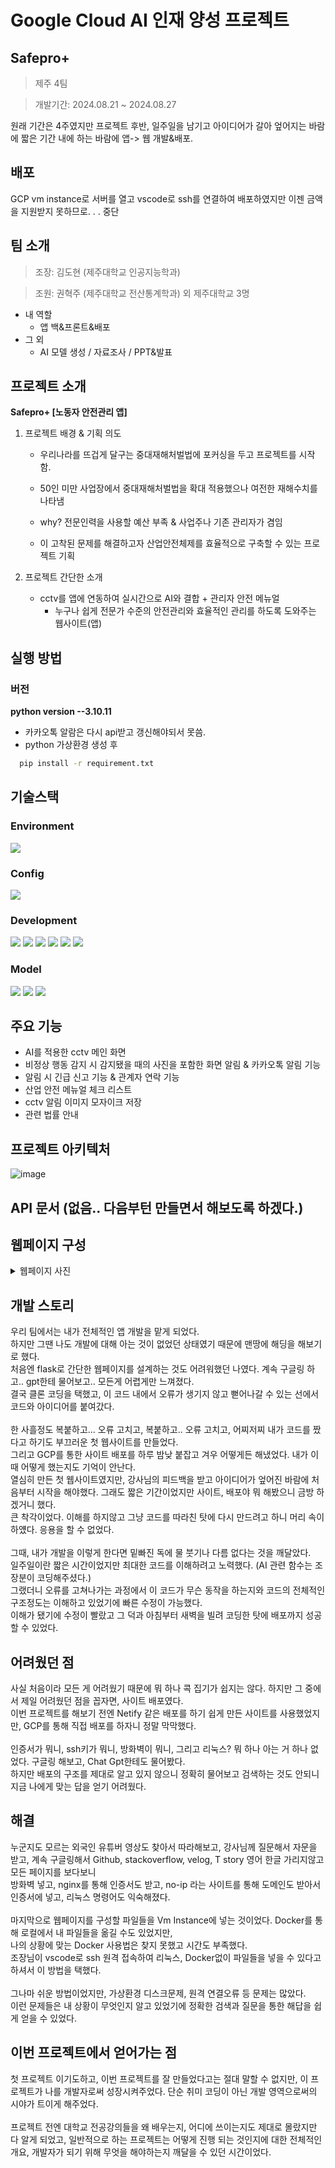 # Google Cloud AI 인재 양성 프로젝트  


## Safepro+
>제주 4팀

> 개발기간: 2024.08.21 ~ 2024.08.27

원래 기간은 4주였지만 프로젝트 후반, 일주일을 남기고 아이디어가 갈아 엎어지는 바람에 짧은 기간 내에 하는 바람에 앱-> 웹 개발&배포.

## 배포
GCP vm instance로 서버를 열고 vscode로 ssh를 연결하여 배포하였지만 이젠 금액을 지원받지 못하므로. . . 중단

## 팀 소개
> 조장: 김도현 (제주대학교 인공지능학과)

> 조원: 권혁주 (제주대학교 전산통계학과) 외 제주대학교 3명

 - 내 역할
   - 앱 백&프론트&배포
 - 그 외
   - AI 모델 생성 / 자료조사 / PPT&발표 

## 프로젝트 소개 
**Safepro+ [노동자 안전관리 앱]**

1. 프로젝트 배경 & 기획 의도
   - 우리나라를 뜨겁게 달구는 중대재해처벌법에 포커싱을 두고 프로젝트를 시작함.

   - 50인 미만 사업장에서 중대재해처벌법을 확대 적용했으나 여전한 재해수치를 나타냄
   
   - why? 전문인력을 사용할 예산 부족 & 사업주나 기존 관리자가 겸임

   - 이 고착된 문제를 해결하고자 산업안전체제를 효율적으로 구축할 수 있는 프로젝트 기획

2. 프로젝트 간단한 소개

   - cctv를 앱에 연동하여 실시간으로 AI와 결합 + 관리자 안전 메뉴얼
     - 누구나 쉽게 전문가 수준의 안전관리와 효율적인 관리를 하도록 도와주는 웹사이트(앱)



## 실행 방법 

### 버전
**python version --3.10.11**

- 카카오톡 알람은 다시 api받고 갱신해야되서 못씀.
- python 가상환경 생성 후
  
```bash
  pip install -r requirement.txt
```

## **기술스택**
  ### Environment
  <img src="https://img.shields.io/badge/Visual Studio Code-0769AD?style=for-the-badge&logo=Visual Studio Code&logoColor=white">

  ### Config
  <img src="https://img.shields.io/badge/npm-CB3837?style=for-the-badge&logo=npm&logoColor=white">

  ### Development
  <img src="https://img.shields.io/badge/python-3776AB?style=for-the-badge&logo=python&logoColor=white"> <img src="https://img.shields.io/badge/html5-E34F26?style=for-the-badge&logo=html5&logoColor=white"> <img src="https://img.shields.io/badge/css-1572B6?style=for-the-badge&logo=css3&logoColor=white"> <img src="https://img.shields.io/badge/javascript-F7DF1E?style=for-the-badge&logo=javascript&logoColor=black"> <img src="https://img.shields.io/badge/flask-000000?style=for-the-badge&logo=flask&logoColor=white">
  <img src="https://img.shields.io/badge/sqlite-003B57?style=for-the-badge&logo=sqlite&logoColor=white">

  ### Model
  <img src="https://img.shields.io/badge/tensorflow-FF6F00?style=for-the-badge&logo=tensorflow&logoColor=white"> <img src="https://img.shields.io/badge/MediaPipe-4FC08D?style=for-the-badge&logo=MediaPipe&logoColor=white"> <img src="https://img.shields.io/badge/Yolo-003545?style=for-the-badge&logo=Yolo&logoColor=white">

## 주요 기능
   - AI를 적용한 cctv 메인 화면
   - 비정상 행동 감지 시 감지됐을 때의 사진을 포함한 화면 알림 & 카카오톡 알림 기능
   - 알림 시 긴급 신고 기능 & 관계자 연락 기능
   - 산업 안전 메뉴얼 체크 리스트
   - cctv 알림 이미지 모자이크 저장
   - 관련 법률 안내
     
## 프로젝트 아키텍처

![image](https://github.com/user-attachments/assets/42feca44-d70f-435a-857e-912d4dae45da)

## API 문서 (없음.. 다음부턴 만들면서 해보도록 하겠다.)

## 웹페이지 구성
<details>
  <summary>웹페이지 사진</summary>
 
![image](https://github.com/user-attachments/assets/b79b4a66-a858-46be-ba32-2c2b2667f2d0)
![image](https://github.com/user-attachments/assets/772122a1-836a-478e-8f91-e910df4b12a2)
![image](https://github.com/user-attachments/assets/10bd42d7-f1b7-4243-99b2-dc2068dd670d)
![image](https://github.com/user-attachments/assets/f4692b5a-4b78-4615-bb19-8a8d015d15c7)
![image](https://github.com/user-attachments/assets/acbae77f-ed1e-43e9-9cc3-30dd46e11921)
![image](https://github.com/user-attachments/assets/356e35e6-8b11-413e-bd00-d54dc01df05d)
![image](https://github.com/user-attachments/assets/a8a78011-3b78-4b7c-88af-6b5cdf4d2388)

</details>





## 개발 스토리
우리 팀에서는 내가 전체적인 앱 개발을 맡게 되었다. <br>
하지만 그땐 나도 개발에 대해 아는 것이 없었던 상태였기 때문에 맨땅에 해딩을 해보기로 했다. <br>
처음엔 flask로 간단한 웹페이지를 설계하는 것도 어려워했던 나였다. 계속 구글링 하고.. gpt한테 물어보고.. 모든게 어렵게만 느껴졌다. <br>
결국 클론 코딩을 택했고, 이 코드 내에서 오류가 생기지 않고 뻗어나갈 수 있는 선에서 코드와 아이디어를 붙여갔다. <br><br>
한 사흘정도 복붙하고... 오류 고치고, 복붙하고.. 오류 고치고, 어찌저찌 내가 코드를 짰다고 하기도 부끄러운 첫 웹사이트를 만들었다. <br>
그리고 GCP를 통한 사이트 배포를 하루 밤낮 붙잡고 겨우 어떻게든 해냈었다. 내가 이때 어떻게 했는지도 기억이 안난다. <br>
열심히 만든 첫 웹사이트였지만, 강사님의 피드백을 받고 아이디어가 엎어진 바람에 처음부터 시작을 해야했다. 그래도 짧은 기간이었지만 사이트, 배포야 뭐 해봤으니 금방 하겠거니 했다.<br>
큰 착각이었다. 이해를 하지않고 그냥 코드를 따라친 탓에 다시 만드려고 하니 머리 속이 하얬다. 응용을 할 수 없었다. <br><br>
그때, 내가 개발을 이렇게 한다면 밑빠진 독에 물 붓기나 다름 없다는 것을 깨달았다. <br> 
일주일이란 짧은 시간이었지만 최대한 코드를 이해하려고 노력했다. (AI 관련 함수는 조장분이 코딩해주셨다.) <br>
그랬더니 오류를 고쳐나가는 과정에서 이 코드가 무슨 동작을 하는지와 코드의 전체적인 구조정도는 이해하고 있었기에 빠른 수정이 가능했다. <br>
이해가 됐기에 수정이 빨랐고 그 덕과 아침부터 새벽을 빌려 코딩한 탓에 배포까지 성공 할 수 있었다. <br> 

## 어려웠던 점
사실 처음이라 모든 게 어려웠기 때문에 뭐 하나 콕 집기가 쉽지는 않다. 하지만 그 중에서 제일 어려웠던 점을 꼽자면, 사이트 배포였다. <br>
이번 프로젝트를 해보기 전엔 Netify 같은 배포를 하기 쉽게 만든 사이트를 사용했었지만, GCP를 통해 직접 배포를 하자니 정말 막막했다. <br><br>
인증서가 뭐니, ssh키가 뭐니, 방화벽이 뭐니, 그리고 리눅스? 뭐 하나 아는 거 하나 없었다. 구글링 해보고, Chat Gpt한테도 물어봤다. <br>
하지만 배포의 구조를 제대로 알고 있지 않으니 정확히 물어보고 검색하는 것도 안되니 지금 나에게 맞는 답을 얻기 어려웠다. <br>

## 해결
누군지도 모르는 외국인 유튜버 영상도 찾아서 따라해보고, 강사님께 질문해서 자문을 받고, 계속 구글링해서 Github, stackoverflow, velog, T story 영어 한글 가리지않고 모든 페이지를 보다보니 <br> 
방화벽 넣고, nginx를 통해 인증서도 받고, no-ip 라는 사이트를 통해 도메인도 받아서 인증서에 넣고, 리눅스 명령어도 익숙해졌다. <br><br>
마지막으로 웹페이지를 구성할 파일들을 Vm Instance에 넣는 것이었다. Docker를 통해 로컬에서 내 파일들을 옮길 수도 있었지만, <br>
나의 상황에 맞는 Docker 사용법은 찾지 못했고 시간도 부족했다. <br>
조장님이 vscode로 ssh 원격 접속하여 리눅스, Docker없이 파일들을 넣을 수 있다고 하셔서 이 방법을 택했다. <br><br>
그나마 쉬운 방법이었지만, 가상환경 디스크문제, 원격 연결오류 등 문제는 많았다. <br>
이런 문제들은 내 상황이 무엇인지 알고 있었기에 정확한 검색과 질문을 통한 해답을 쉽게 얻을 수 있었다. 

## 이번 프로젝트에서 얻어가는 점 
첫 프로젝트 이기도하고, 이번 프로젝트를 잘 만들었다고는 절대 말할 수 없지만, 이 프로젝트가 나를 개발자로써 성장시켜주었다. 단순 취미 코딩이 아닌 개발 영역으로써의 시야가 트이게 해주었다. <br><br>
프로젝트 전엔 대학교 전공강의들을 왜 배우는지, 어디에 쓰이는지도 제대로 몰랐지만 다 알게 되었고, 일반적으로 하는 프로젝트는 어떻게 진행 되는 것인지에 대한 전체적인 개요, 개발자가 되기 위해 무엇을 해야하는지 깨달을 수 있던 시간이었다.



  







  
